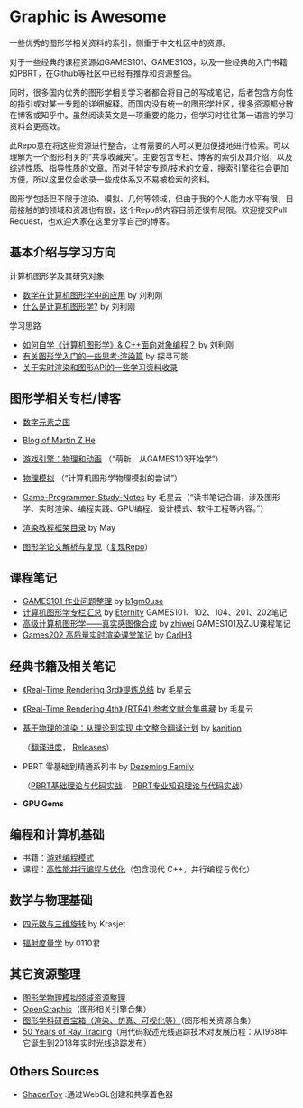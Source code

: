 # Graphic is Awesome
一些优秀的图形学相关资料的索引，侧重于中文社区中的资源。  

对于一些经典的课程资源如GAMES101、GAMES103，以及一些经典的入门书籍如PBRT，在Github等社区中已经有推荐和资源整合。  

同时，很多国内优秀的图形学相关学习者都会将自己的写成笔记，后者包含方向性的指引或对某一专题的详细解释。而国内没有统一的图形学社区，很多资源都分散在博客或知乎中。虽然阅读英文是一项重要的能力，但学习时往往第一语言的学习资料会更高效。

此Repo意在将这些资源进行整合，让有需要的人可以更加便捷地进行检索。可以理解为一个图形相关的”共享收藏夹“。主要包含专栏、博客的索引及其介绍，以及综述性质、指导性质的文章。而对于特定专题/技术的文章，搜索引擎往往会更加方便，所以这里仅会收录一些成体系又不易被检索的资料。

图形学包括但不限于渲染、模拟、几何等领域，但由于我的个人能力水平有限，目前接触的的领域和资源也有限，这个Repo的内容目前还很有局限。欢迎提交Pull Request，也欢迎大家在这里分享自己的博客。

## 基本介绍与学习方向

计算机图形学及其研究对象

- [数学在计算机图形学中的应用](http://staff.ustc.edu.cn/~lgliu/Resources/CG/Math_for_CG_Turk_CN.htm) by 刘利刚
- [什么是计算机图形学?](http://staff.ustc.edu.cn/~lgliu/Resources/CG/What_is_CG.htm) by 刘利刚

学习思路

- [如何自学《计算机图形学》& C++面向对象编程？](http://staff.ustc.edu.cn/~lgliu/Resources/CG/How_to_Learn_CG&Coding.htm) by 刘利刚
- [有关图形学入门的一些思考·渲染篇](https://zhuanlan.zhihu.com/p/288276231) by 探寻可能
- [关于实时渲染和图形API的一些学习资料收录](https://zhuanlan.zhihu.com/p/456417172)

## 图形学相关专栏/博客
- [数字元素之国](https://www.zhihu.com/column/c_1026053199056265216) 
- [Blog of Martin Z He](http://blog.apassbydreg.work/)  
- [游戏引擎：物理和动画](https://zhuanlan.zhihu.com/c_1446196282121043968) （“萌新，从GAMES103开始学”）
- [物理模拟](https://www.zhihu.com/column/c_1445731604303523840) （“计算机图形学物理模拟的尝试”）
- [Game-Programmer-Study-Notes](https://github.com/QianMo/Game-Programmer-Study-Notes)  by 毛星云（“读书笔记合辑，涉及图形学、实时渲染、编程实践、GPU编程、设计模式、软件工程等内容。”）


- [渲染教程框架目录](https://docs.qq.com/doc/DUFdKZE1oVFd3ZlBs) by May
- [图形学论文解析与复现](https://zhuanlan.zhihu.com/p/357265599)（[复现Repo](https://github.com/AngelMonica126/GraphicAlgorithm)）

## 课程笔记

- [GAMES101 作业问题整理](https://zhuanlan.zhihu.com/p/375391720) by [b1gm0use](https://www.zhihu.com/people/b1gm0use)
- [计算机图形学专栏汇总](https://zhuanlan.zhihu.com/p/349574600) by [Eternity](https://www.zhihu.com/people/AlbertRen)
  GAMES101、102、104、201、202笔记
- [高级计算机图形学——真实感图像合成](https://zhuanlan.zhihu.com/p/459580639) by [zhiwei](https://www.zhihu.com/people/zhiwei-53-83)
  GAMES101及ZJU课程笔记
- [Games202 高质量实时渲染课堂笔记](https://zhuanlan.zhihu.com/p/363333150) by [CarlH3](https://www.zhihu.com/people/whys0far)

## 经典书籍及相关笔记

- [《Real-Time Rendering 3rd》提炼总结](https://github.com/QianMo/Real-Time-Rendering-3rd-CN-Summary-Ebook) by 毛星云
- [《Real-Time Rendering 4th》 (RTR4) 参考文献合集典藏](https://github.com/QianMo/Real-Time-Rendering-4th-Bibliography-Collection) by 毛星云

- [基于物理的渲染：从理论到实现 中文整合翻译计划](https://github.com/kanition/pbrtbook) by [kanition](https://github.com/kanition)

  （[翻译进度](https://github.com/kanition/pbrtbook/projects/1)， [Releases](https://github.com/kanition/pbrtbook/releases)）

- PBRT 零基础到精通系列书 by [Dezeming Family](https://dezeming.top/)

  （[PBRT基础理论与代码实战](https://dezeming.top/?page_id=50)， [PBRT专业知识理论与代码实战](https://dezeming.top/?page_id=342)）

- **GPU Gems**

## 编程和计算机基础

- 书籍：[游戏编程模式](https://gpp.tkchu.me/)
- 课程：[高性能并行编程与优化](https://github.com/parallel101/course)（包含现代 C++，并行编程与优化）

## 数学与物理基础

- [四元数与三维旋转](https://krasjet.github.io/quaternion/) by Krasjet

- [辐射度量学](https://zhuanlan.zhihu.com/p/139468429) by 0110君

## 其它资源整理
- [图形学物理模拟领域资源整理](https://zhuanlan.zhihu.com/p/444931303)
- [OpenGraphic](https://github.com/Gforcex/OpenGraphic)（图形相关引擎合集）
- [图形学科研百宝箱（渲染、仿真、可视化等）](https://zhuanlan.zhihu.com/p/501376480)（图形相关资源合集）
- [50 Years of Ray Tracing](https://github.com/neil3d/50YearsOfRayTracing)（用代码叙述光线追踪技术对发展历程：从1968年它诞生到2018年实时光线追踪发布）

## Others Sources

- [ShaderToy](https://www.shadertoy.com/) :通过WebGL创建和共享着色器

